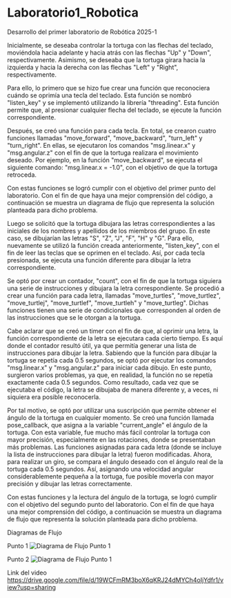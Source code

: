 # Laboratorio1_Robotica
Desarrollo del primer laboratorio de Robótica 2025-1

Inicialmente, se deseaba controlar la tortuga con las flechas del teclado, moviéndola hacia adelante y hacia atrás con las flechas "Up" y "Down", respectivamente. Asimismo, se deseaba que la tortuga girara hacia la izquierda y hacia la derecha con las flechas "Left" y "Right", respectivamente.

Para ello, lo primero que se hizo fue crear una función que reconociera cuándo se oprimía una tecla del teclado. Esta función se nombró "listen_key" y se implementó utilizando la librería "threading". Esta función permite que, al presionar cualquier flecha del teclado, se ejecute la función correspondiente.

Después, se creó una función para cada tecla. En total, se crearon cuatro funciones llamadas "move_forward", "move_backward", "turn_left" y "turn_right". En ellas, se ejecutaron los comandos "msg.linear.x" y "msg.angular.z" con el fin de que la tortuga realizara el movimiento deseado. Por ejemplo, en la función "move_backward", se ejecuta el siguiente comando: "msg.linear.x = -1.0", con el objetivo de que la tortuga retroceda.

Con estas funciones se logró cumplir con el objetivo del primer punto del laboratorio. Con el fin de que haya una mejor comprensión del código, a continuación se muestra un diagrama de flujo que representa la solución planteada para dicho problema.



Luego se solicitó que la tortuga dibujara las letras correspondientes a las iniciales de los nombres y apellidos de los miembros del grupo. En este caso, se dibujarían las letras "S", "Z", "J", "F", "H" y "G". Para ello, nuevamente se utilizó la función creada anteriormente, "listen_key", con el fin de leer las teclas que se oprimen en el teclado. Así, por cada tecla presionada, se ejecuta una función diferente para dibujar la letra correspondiente.

Se optó por crear un contador, "count", con el fin de que la tortuga siguiera una serie de instrucciones y dibujara la letra correspondiente. Se procedió a crear una función para cada letra, llamadas "move_turtles", "move_turtlez", "move_turtlej", "move_turtlef", "move_turtleh" y "move_turtleg". Dichas funciones tienen una serie de condicionales que corresponden al orden de las instrucciones que se le otorgan a la tortuga.

Cabe aclarar que se creó un timer con el fin de que, al oprimir una letra, la función correspondiente de la letra se ejecutara cada cierto tiempo. Es aquí donde el contador resultó útil, ya que permitía generar una lista de instrucciones para dibujar la letra. Sabiendo que la función para dibujar la tortuga se repetía cada 0.5 segundos, se optó por ejecutar los comandos "msg.linear.x" y "msg.angular.z" para iniciar cada dibujo. En este punto, surgieron varios problemas, ya que, en realidad, la función no se repetía exactamente cada 0.5 segundos. Como resultado, cada vez que se ejecutaba el código, la letra se dibujaba de manera diferente y, a veces, ni siquiera era posible reconocerla.

Por tal motivo, se optó por utilizar una suscripción que permite obtener el ángulo de la tortuga en cualquier momento. Se creó una función llamada pose_callback, que asigna a la variable "current_angle" el ángulo de la tortuga. Con esta variable, fue mucho más fácil controlar la tortuga con mayor precisión, especialmente en las rotaciones, donde se presentaban más problemas. Las funciones asignadas para cada letra (donde se incluye la lista de instrucciones para dibujar la letra) fueron modificadas. Ahora, para realizar un giro, se compara el ángulo deseado con el ángulo real de la tortuga cada 0.5 segundos. Así, asignando una velocidad angular considerablemente pequeña a la tortuga, fue posible moverla con mayor precisión y dibujar las letras correctamente.

Con estas funciones y la lectura del ángulo de la tortuga, se logró cumplir con el objetivo del segundo punto del laboratorio. Con el fin de que haya una mejor comprensión del código, a continuación se muestra un diagrama de flujo que representa la solución planteada para dicho problema.

Diagramas de Flujo

Punto 1
![Diagrama de Flujo Punto 1](Imágenes/Punto1_Lab1.png)

Punto 2
![Diagrama de Flujo Punto 1](Imágenes/Punto2_Lab1.png)

Link del video
https://drive.google.com/file/d/19WCFmRM3boX6qKRJ24dMYCh4oIjYdfr1/view?usp=sharing
